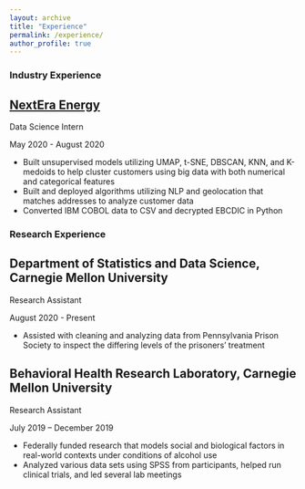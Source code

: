 ```yaml
---
layout: archive
title: "Experience"
permalink: /experience/
author_profile: true
---
```


### Industry Experience
## [NextEra Energy](http://www.nexteraenergy.com)
Data Science Intern

May 2020 - August 2020
  * Built unsupervised models utilizing UMAP, t-SNE, DBSCAN, KNN, and K-medoids to help cluster customers using big data with both numerical and categorical features
  * Built and deployed algorithms utilizing NLP and geolocation that matches addresses to analyze customer data
  * Converted IBM COBOL data to CSV and decrypted EBCDIC in Python

### Research Experience
## Department of Statistics and Data Science, Carnegie Mellon University
Research Assistant

August 2020 - Present
  * Assisted with cleaning and analyzing data from Pennsylvania Prison Society to inspect the differing levels of the prisoners’ treatment

## Behavioral Health Research Laboratory, Carnegie Mellon University
Research Assistant

July 2019 – December 2019
  * Federally funded research that models social and biological factors in real-world contexts under conditions of alcohol use
  * Analyzed various data sets using SPSS from participants, helped run clinical trials, and led several lab meetings

